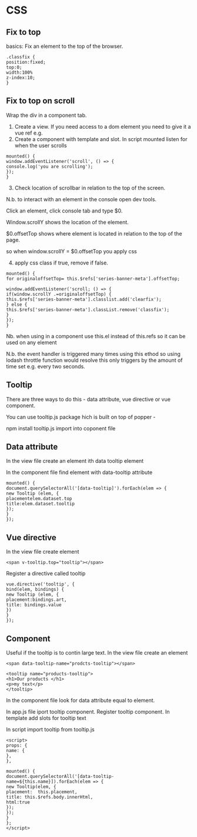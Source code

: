 CSS
====

Fix to top
--------------
basics:
Fix an element to the top of the browser.
 
 ```
 .classfix {
 position:fixed;
 top:0;
 width:100%
 z-index:10;
 }
 ```
 
 Fix to top on scroll
 ---------------------
 Wrap the div in a component tab.
 
 1. Create a view. If you need access to a dom element you need to give it a vue ref e.g. <div ref="series-banner-meta">
 2. Create a component with template and slot. In script mounted listen for when the user scrolls
 
 ```
 mounted() {
 window.addEventListener('scroll', () => {
 console.log('you are scrolling');
 });
 }
 ```
 
 3. Check location of scrollbar in relation to the top of the screen.
 
 N.b. to interact with an element in the console open dev tools. 
 
 Click an element, click console tab and type $0. 
 
 Window.scrollY shows the location of the element.
 
 $0.offsetTop shows where element is located in relation to the top of the page.
 
 so when window.scrollY = $0.offsetTop you apply css
 
 4. apply css class if true, remove if false.
 
 ```
 mounted() {
 for originaloffsetTop= this.$refs['series-banner-meta'].offsetTop;
 
 window.addEventListener('scroll; () => {
 if(window.scrollY .=originaloffsetTop) {
 this.$refs['series-banner-meta'].classlist.add('clearfix');
 } else {
 this.$refs['series-banner-meta'].classList.remove('classfix');
 }
 });
 }
 ```
 Nb. when using in a component use this.el instead of this.refs so it can be used on any element
 
 N.b. the event handler is triggered many times using this ethod so using lodash throttle function would resolve this only triggers by the amount of time set
 e.g. every two seconds.
 
 Tooltip
 ---------
 There are three ways to do this - data attribute, vue directive or vue component.
 
 You can use tooltip.js package hich is built on top of popper - 
 
 npm install tooltip.js
 import into coponent file

Data attribute
---------------
 In the view file create an element ith data tooltip element
 <span data-tooltip="I am a tooltip"></span>
 
 In the component file find element with data-tooltip attribute
 
 ```
 mounted() {
 document.querySelectorAll('[data-tooltip]').forEach(elem => {
 new Tooltip (elem, {
 placementelem.dataset.top
 title:elem.dataset.tooltip
 });
 }
 });
 ```
 Vue directive
 -------------
 In the view file create element 
 ```
 <span v-tooltip.top="tooltip"></span>
 ```
 Register a directive called tooltip
 ```
 vue.directive('tooltip', {
 bind(elem, bindings) {
 new Tooltip (elem, {
 placement:bindings.art,
 title: bindings.value
 })
 }
 });
 ```
 Component
 -----------
 Useful if the tooltip is to contin large text. In the view file create an element
 ```
 <span data-tooltip-name="prodcts-tooltip"></span>
 
 <tooltip name="products-tooltip">
 <h1>Our products </h1>
 <p>my text</p>
 </tooltip>
 ```
 In the component file look for data attribute equal to element.
 
 In app.js file iport tooltip component. Register tooltip component.
 In template add slots for tooltip text
 
 In script import tooltip from tooltip.js
 
 ```
 <script>
 props: {
 name: {
 },
 },
 
 mounted() {
 document.querySelectorAll('[data-tooltip-name=${this.name}]).forEach(elem => {
 new Tooltip(elem, {
 placement:  this.placement, 
 title: this.$refs.body.innerHtml,
 html:true
 });
 });
 }
 };
 </script>
 ```
 
 
 
 
 
 
